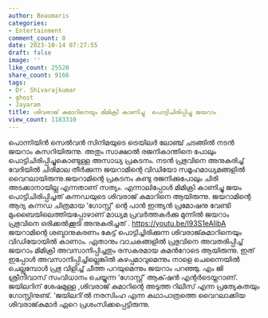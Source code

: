 ```yaml
---
author: Beaumaris
categories:
- Entertainment
comment_count: 0
date: 2023-10-14 07:27:55
draft: false
image: ''
like_count: 25520
share_count: 9166
tags:
- Dr. Shivarajkumar
- ghost
- Jayaram
title: ശിവരാജ് കുമാറിനെയും മിമിക്രി കാണിച്ചു  പൊട്ടിചിരിപ്പിച്ചു ജയറാം
view_count: 1183310
---
```


പൊന്നിയിൻ സെൽവന്‍ സിനിമയുടെ ട്രെയിലർ ലോഞ്ച് ചടങ്ങിൽ നടൻ ജയറാം കസറിയിരുന്നു. അതും സാക്ഷാൽ രജനികാന്തിനെ പോലും പൊട്ടിചിരിപ്പിച്ചുകൊണ്ടുള്ള അസാധ്യ പ്രകടനം. നടൻ പ്രഭുവിനെ അനുകരിച്ച് വേദിയിൽ ചിരിമാല തീർക്കുന്ന ജയറാമിന്റെ വിഡിയോ സമൂഹമാധ്യമങ്ങളിൽ വൈറലായിരുന്നു.ജയറാമിന്റെ പ്രകടനം കണ്ടു രജനിക്കുപോലും ചിരി അടക്കാനായില്ല എന്നതാണ് സത്യം. എന്നാലിപ്പോൾ മിമിക്രി കാണിച്ചു ജയം പൊട്ടിചിരിപ്പിച്ചത് കന്നഡയുടെ ശിവരാജ് കുമാറിനെ ആയിരുന്നു. ജയറാമിന്റെ ആദ്യ കന്നഡ ചിത്രമായ ‘ഗോസ്റ്റ്’ ന്റെ പാൻ ഇന്ത്യൻ പ്രമോഷനു വേണ്ടി മുംബൈയിലെത്തിയപ്പോഴാണ് മാധ്യമ പ്രവർത്തകർക്കു മുന്നിൽ ജയറാം പ്രഭുവിനെ ഒരിക്കല്‍ക്കൂടി അനുകരിച്ചത് . https://youtu.be/I93S1eAIibA ജയറാമിന്റെ ശബ്ദാനുകരണം കേട്ട് പൊട്ടിച്ചിരിക്കുന്ന ശിവരാജ്കുമാറിനെയും വിഡിയോയില്‍ കാണാം. ഏതാനും വാചകങ്ങളില്‍ പ്രഭുവിനെ അവതരിപ്പിച്ച് ജയറാം മിമിക്രി അവസാനിപ്പിച്ചതും രസകരമായ കമന്‍റോടെ ആയിരുന്നു. ഇത് ഇപ്പോള്‍ അവസാനിപ്പിച്ചില്ലെങ്കില്‍ കുഴപ്പമാവുമെന്നും നാളെ ചെന്നൈയില്‍ ചെല്ലുമ്പോൾ പ്രഭു വിളിച്ച് ചീത്ത പറയുമെന്നും ജയറാം പറഞ്ഞു. എം ജി ശ്രീനിവാസ് സംവിധാനം ചെയ്യുന്ന ‘ഗോസ്റ്റ്’ ആക്‌ഷൻ എന്റര്‍ടെയ്നറാണ്. ജയിലറിന് ശേഷമുള്ള ,ശിവരാജ് കുമാറിന്റെ അടുത്ത റിലീസ് എന്ന പ്രത്യേകതയും ഗോസ്റ്റിനുണ്ട്. ‘ജയിലറി’ല്‍ നരസിംഹ എന്ന കഥാപാത്രത്തെ വൈറലാക്കിയ ശിവരാജ്‌കുമാർ ഏറെ പ്രശംസിക്കപ്പെട്ടിരുന്നു.